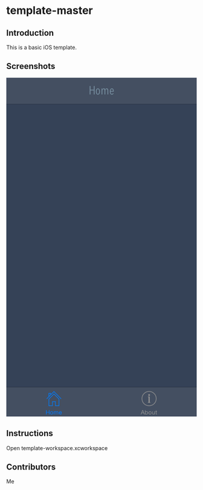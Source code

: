 template-master
===============
## Introduction

This is a basic iOS template.

## Screenshots
![Alt text](/screenshots/portrait.png?raw=true "Portrait")

## Instructions

Open template-workspace.xcworkspace

## Contributors

Me

